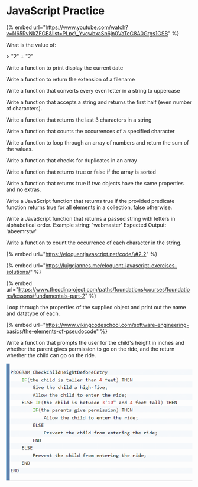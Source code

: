 # JavaScript Practice

{% embed url="https://www.youtube.com/watch?v=N65RvNkZFGE&list=PLpc\_YvcwbxaSn6jn0VaTcG8A0Grgs1GSB" %}



What is the value of:

&gt;  "2" + "2"

Write a function to print display the current date

Write a function to return the extension of a filename

Write a function that converts every even letter in a string to uppercase

Write a function that accepts a string and returns the first half \(even number of characters\).

Write a function that returns the last 3 characters in a string

Write a function that counts the occurrences of a specified character

Write a function to loop through an array of numbers and return the sum of the values.

Write a function that checks for duplicates in an array

Write a function that returns true or false if the array is sorted

Write a function that returns true if two objects have the same properties and no extras.

Write a JavaScript function that returns true if the provided predicate function returns true for all elements in a collection, false otherwise.

Write a JavaScript function that returns a passed string with letters in alphabetical order. Example string: 'webmaster' Expected Output: 'abeemrstw'

Write a function to count the occurrence of each character in the string.

{% embed url="https://eloquentjavascript.net/code/\#2.2" %}

{% embed url="https://luiggiannes.me/eloquent-javascript-exercises-solutions/" %}

{% embed url="https://www.theodinproject.com/paths/foundations/courses/foundations/lessons/fundamentals-part-2" %}

Loop through the properties of the supplied object and print out the name and datatype of each.

{% embed url="https://www.vikingcodeschool.com/software-engineering-basics/the-elements-of-pseudocode" %}

Write a function that prompts the user for the child's height in inches and whether the parent gives permission to go on the ride, and the return whether the child can go on the ride.

![](.gitbook/assets/image%20%2894%29.png)



